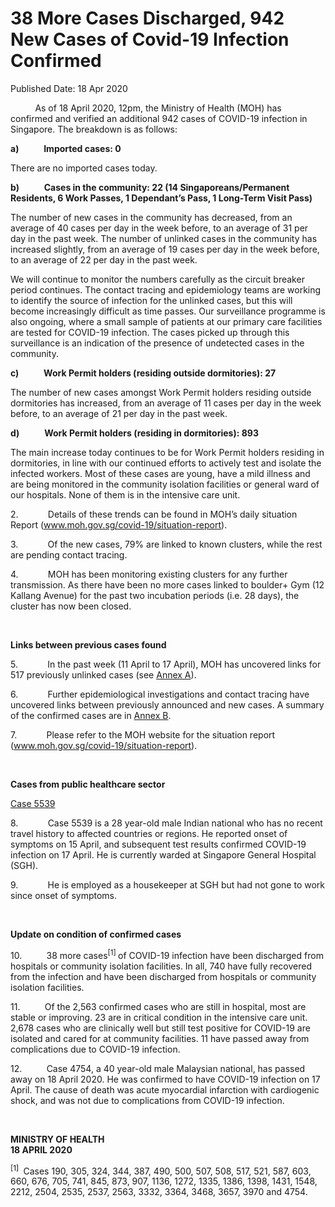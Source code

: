 <html>
    <meta http-equiv="Content-Type" content="text/html; charset=utf-8"/>
    <meta charset="utf-8"/>
    <title>38 More Cases Discharged, 942 New Cases of Covid-19 Infection Confirmed</title>
    <body><h1>38 More Cases Discharged, 942 New Cases of Covid-19 Infection Confirmed</h1>
    <p>Published Date: 18 Apr 2020</p> <p>&nbsp;&nbsp;&nbsp;&nbsp;&nbsp;&nbsp;&nbsp;&nbsp;&nbsp; As of 18 April 2020, 12pm, the Ministry of Health (MOH) has confirmed and verified an additional 942 cases of COVID-19 infection in Singapore. The breakdown is as follows: </p><p><strong>a)&nbsp;&nbsp;&nbsp;&nbsp;&nbsp;&nbsp;&nbsp;&nbsp;&nbsp;&nbsp;&nbsp; Imported cases: 0 </strong></p><p>There are no imported cases today.&nbsp;&nbsp; </p><p><strong>b)&nbsp;&nbsp;&nbsp;&nbsp;&nbsp;&nbsp;&nbsp;&nbsp;&nbsp;&nbsp;&nbsp; Cases in the community: 22 (14 Singaporeans/Permanent Residents, 6 Work Passes, 1 Dependant’s Pass, 1 Long-Term Visit Pass)</strong></p><p>The number of new cases in the community has decreased, from an average of 40 cases per day in the week before, to an average of 31 per day in the past week. The number of unlinked cases in the community has increased slightly, from an average of 19 cases per day in the week before, to an average of 22 per day in the past week.&nbsp; </p><p>We will continue to monitor the numbers carefully as the circuit breaker period continues. The contact tracing and epidemiology teams are working to identify the source of infection for the unlinked cases, but this will become increasingly difficult as time passes. Our surveillance programme is also ongoing, where a small sample of patients at our primary care facilities are tested for COVID-19 infection. The cases picked up through this surveillance is an indication of the presence of undetected cases in the community.</p><p><strong>c)&nbsp;&nbsp;&nbsp;&nbsp;&nbsp;&nbsp;&nbsp;&nbsp;&nbsp;&nbsp;&nbsp; Work Permit holders (residing outside dormitories): 27</strong></p><p>The number of new cases amongst Work Permit holders residing outside dormitories has increased, from an average of 11 cases per day in the week before, to an average of 21 per day in the past week.&nbsp; </p><p><strong>d)&nbsp;&nbsp;&nbsp;&nbsp;&nbsp;&nbsp;&nbsp;&nbsp;&nbsp;&nbsp;&nbsp; Work Permit holders (residing in dormitories): 893</strong></p><p>The main increase today continues to be for Work Permit holders residing in dormitories, in line with our continued efforts to actively test and isolate the infected workers. Most of these cases are young, have a mild illness and are being monitored in the community isolation facilities or general ward of our hospitals. None of them is in the intensive care unit. </p><p>2.&nbsp;&nbsp;&nbsp;&nbsp;&nbsp;&nbsp;&nbsp;&nbsp;&nbsp;&nbsp;&nbsp; Details of these trends can be found in MOH’s daily situation Report (<a title="" href="http://www.moh.gov.sg/covid-19/situation-report" target="_blank" data-saferedirecturl="https://www.google.com/url?q=http://www.moh.gov.sg/covid-19/situation-report&amp;source=gmail&amp;ust=1587306923796000&amp;usg=AFQjCNEF7-crYThPiIRhiwjdx0vEYwH83w">www.moh.gov.sg/covid-19/<wbr>situation-report</a>). </p><p>3.&nbsp;&nbsp;&nbsp;&nbsp;&nbsp;&nbsp;&nbsp;&nbsp;&nbsp;&nbsp;&nbsp; Of the new cases, 79% are linked to known clusters, while the rest are pending contact tracing. </p><p>4.&nbsp;&nbsp;&nbsp;&nbsp;&nbsp;&nbsp;&nbsp;&nbsp;&nbsp;&nbsp;&nbsp; MOH has been monitoring existing clusters for any further transmission. As there have been no more cases linked to boulder+ Gym (12 Kallang Avenue) for the past two incubation periods (i.e. 28 days), the cluster has now been closed. </p><p>&nbsp;</p><p><strong>Links between previous cases found</strong></p><p>5.&nbsp;&nbsp;&nbsp;&nbsp;&nbsp;&nbsp;&nbsp;&nbsp;&nbsp;&nbsp;&nbsp; In the past week (11 April to 17 April), MOH has uncovered links for 517 previously unlinked cases (see <a title="Annex A" href="/docs/librariesprovider5/pressroom/annex-a-18-4.pdf?sfvrsn=6c135fb2_2">Annex A</a>). </p><p>6.&nbsp;&nbsp;&nbsp;&nbsp;&nbsp;&nbsp;&nbsp;&nbsp;&nbsp;&nbsp;&nbsp; Further epidemiological investigations and contact tracing have uncovered links between previously announced and new cases. A summary of the confirmed cases are in <a title="Annex B" href="/docs/librariesprovider5/pressroom/annex-b-18-4.pdf?sfvrsn=7ab584c8_2">Annex B</a>.</p><p>7.&nbsp;&nbsp;&nbsp;&nbsp;&nbsp;&nbsp;&nbsp;&nbsp;&nbsp;&nbsp;&nbsp; Please refer to the MOH website for the situation report (<a title="" href="http://www.moh.gov.sg/covid-19/situation-report" target="_blank" data-saferedirecturl="https://www.google.com/url?q=http://www.moh.gov.sg/covid-19/situation-report&amp;source=gmail&amp;ust=1587306923796000&amp;usg=AFQjCNEF7-crYThPiIRhiwjdx0vEYwH83w">www.moh.gov.sg/covid-19/<wbr>situation-report</a>). </p><p>&nbsp;</p><p><strong>Cases from public healthcare sector</strong></p><p><u></u><u>Case 5539 </u></p><p>8.&nbsp;&nbsp;&nbsp;&nbsp;&nbsp;&nbsp;&nbsp;&nbsp;&nbsp;&nbsp;&nbsp; Case 5539 is a 28 year-old male Indian national who has no recent travel history to affected countries or regions. He reported onset of symptoms on 15 April, and subsequent test results confirmed COVID-19 infection on 17 April. He is currently warded at Singapore General Hospital (SGH).</p><p>9.&nbsp;&nbsp;&nbsp;&nbsp;&nbsp;&nbsp;&nbsp;&nbsp;&nbsp;&nbsp;&nbsp; He is employed as a housekeeper at SGH but had not gone to work since onset of symptoms.</p><p>&nbsp;</p><p><strong>Update on condition of confirmed cases</strong></p><p>10.&nbsp;&nbsp;&nbsp;&nbsp;&nbsp;&nbsp;&nbsp;&nbsp;&nbsp; 38 more cases<sup>[1] </sup>of COVID-19 infection have been discharged from hospitals or community isolation facilities. In all, 740 have fully recovered from the infection and have been discharged from hospitals or community isolation facilities. </p><p>11.&nbsp;&nbsp;&nbsp;&nbsp;&nbsp;&nbsp;&nbsp;&nbsp;&nbsp; Of the 2,563 confirmed cases who are still in hospital, most are stable or improving. 23 are in critical condition in the intensive care unit. 2,678 cases who are clinically well but still test positive for COVID-19 are isolated and cared for at community facilities. 11 have passed away from complications due to COVID-19 infection.</p><p>12.&nbsp;&nbsp;&nbsp;&nbsp;&nbsp;&nbsp;&nbsp;&nbsp;&nbsp; Case 4754, a 40 year-old male Malaysian national, has passed away on 18 April 2020. He was confirmed to have COVID-19 infection on 17 April. The cause of death was acute myocardial infarction with cardiogenic shock, and was not due to complications from COVID-19 infection.</p><p>&nbsp;&nbsp;</p><p><strong>MINISTRY OF HEALTH<br>18 APRIL 2020</strong></p><p><sup>[1]&nbsp;</sup> Cases 190, 305, 324, 344, 387, 490, 500, 507, 508, 517, 521, 587, 603, 660, 676, 705, 741, 845, 873, 907, 1136, 1272, 1335, 1386, 1398, 1431, 1548, 2212, 2504, 2535, 2537, 2563, 3332, 3364, 3468, 3657, 3970 and 4754.</p></body>
</html>
